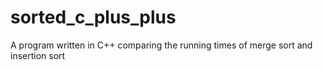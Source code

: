 # sorted_c_plus_plus
A program written in C++ comparing the running times of merge sort and insertion sort

